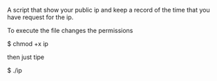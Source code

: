 A script that show your public ip and keep a record of the time that you have request for the ip.

To execute the file changes the permissions

$	chmod +x ip

then just tipe

$ ./ip


